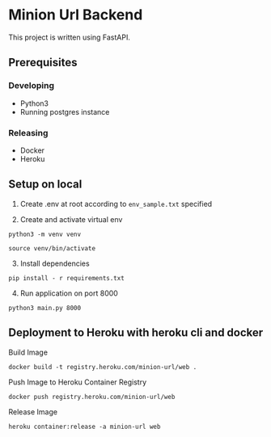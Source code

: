 # Minion Url Backend

This project is written using FastAPI.

## Prerequisites
### Developing
- Python3
- Running postgres instance

### Releasing
- Docker
- Heroku

## Setup on local

1. Create .env at root according to `env_sample.txt` specified

2. Create and activate virtual env
```
python3 -m venv venv

source venv/bin/activate
```

3. Install dependencies
```
pip install - r requirements.txt
```

4. Run application on port 8000
```
python3 main.py 8000
```

## Deployment to Heroku with heroku cli and docker

Build Image
```
docker build -t registry.heroku.com/minion-url/web .
```

Push Image to Heroku Container Registry
```
docker push registry.heroku.com/minion-url/web
```

Release Image
```
heroku container:release -a minion-url web
```
